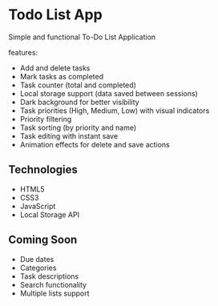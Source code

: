 # Todo List App

Simple and functional To-Do List Application

features:
- Add and delete tasks
- Mark tasks as completed
- Task counter (total and completed)
- Local storage support (data saved between sessions)
- Dark background for better visibility
- Task priorities (High, Medium, Low) with visual indicators
- Priority filtering
- Task sorting (by priority and name)
- Task editing with instant save
- Animation effects for delete and save actions

## Technologies
- HTML5
- CSS3
- JavaScript
- Local Storage API

## Coming Soon
- Due dates
- Categories
- Task descriptions
- Search functionality
- Multiple lists support